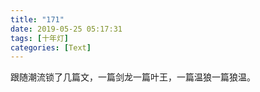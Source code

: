 ```yaml
---
title: "171"
date: 2019-05-25 05:17:31
tags: [十年灯]
categories: [Text]
---
```


<p dir="ltr"  >跟随潮流锁了几篇文，一篇剑龙一篇叶王，一篇温狼一篇狼温。</p> 
<br />